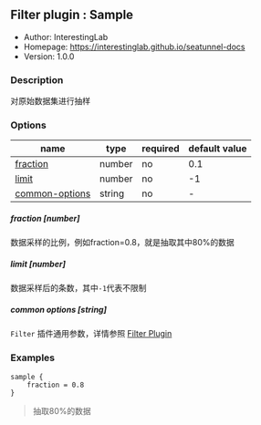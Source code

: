 ## Filter plugin : Sample

* Author: InterestingLab
* Homepage: https://interestinglab.github.io/seatunnel-docs
* Version: 1.0.0

### Description

对原始数据集进行抽样

### Options

| name | type | required | default value |
| --- | --- | --- | --- |
| [fraction](#fraction-number) | number | no | 0.1 |
| [limit](#limit-number) | number | no | -1 |
| [common-options](#common-options-string)| string | no | - |


##### fraction [number]

数据采样的比例，例如fraction=0.8，就是抽取其中80%的数据

##### limit [number]

数据采样后的条数，其中`-1`代表不限制

##### common options [string]

`Filter` 插件通用参数，详情参照 [Filter Plugin](/zh-cn/v1/configuration/filter-plugin)


### Examples

```
sample {
    fraction = 0.8
}
```

> 抽取80%的数据
